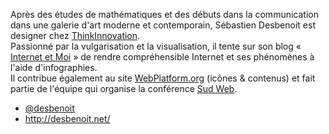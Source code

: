 Après des études de mathématiques et des débuts dans la communication dans une galerie d'art moderne et contemporain, Sébastien Desbenoit est designer chez [ThinkInnovation](http://thinkinnovation.fr/).  
Passionné par la vulgarisation et la visualisation, il tente sur son blog «  [Internet et Moi](http://internetetmoi.fr/) » de rendre compréhensible Internet et ses phénomènes à l'aide d'infographies.  
Il contribue également au site [WebPlatform.org](http://webplatform.org/) (icônes & contenus) et fait partie de l'équipe qui organise la conférence [Sud Web](http://sudweb.fr/).

- [@desbenoit](https://twitter.com/desbenoit)
- <http://desbenoit.net/>

